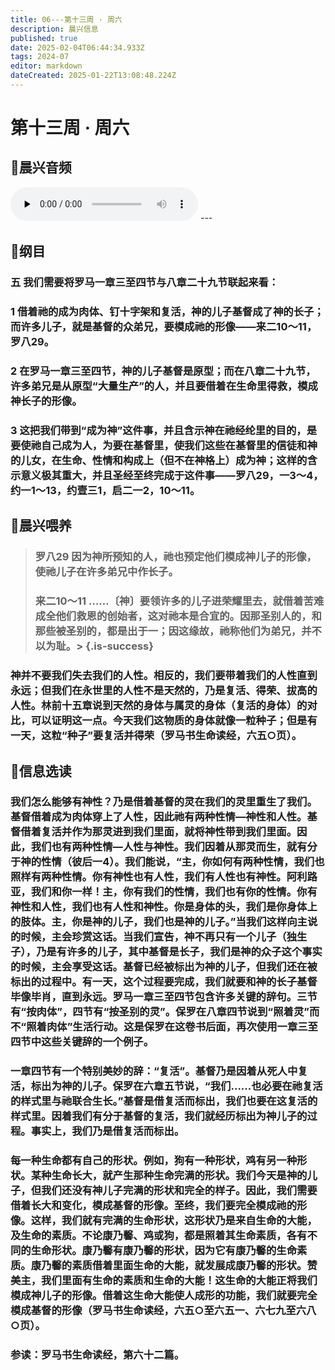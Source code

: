 ```yaml
---
title: 06---第十三周 · 周六
description: 晨兴信息
published: true
date: 2025-02-04T06:44:34.933Z
tags: 2024-07
editor: markdown
dateCreated: 2025-01-22T13:08:48.224Z
---
```


# 第十三周 · 周六

## 🎵晨兴音频
<audio id="audio" controls="" preload="none">
      <source id="mp3" src="/2024-07/week13/week13day6.mp3">
</audio>
---

## 📖纲目

### 五	我们需要将罗马一章三至四节与八章二十九节联起来看：

### 1	借着祂的成为肉体、钉十字架和复活，神的儿子基督成了神的长子；而许多儿子，就是基督的众弟兄，要模成祂的形像——来二10～11，罗八29。

### 2	在罗马一章三至四节，神的儿子基督是原型；而在八章二十九节，许多弟兄是从原型“大量生产”的人，并且要借着在生命里得救，模成神长子的形像。

### 3	这把我们带到“成为神”这件事，并且含示神在祂经纶里的目的，是要使祂自己成为人，为要在基督里，使我们这些在基督里的信徒和神的儿女，在生命、性情和构成上（但不在神格上）成为神；这样的含示意义极其重大，并且圣经至终完成于这件事——罗八29，一3～4，约一1～13，约壹三1，启二一2，10～11。

## 📖晨兴喂养

>### 罗八29    因为神所预知的人，祂也预定他们模成神儿子的形像，使祂儿子在许多弟兄中作长子。
>
>### 来二10～11    ……〔神〕要领许多的儿子进荣耀里去，就借着苦难成全他们救恩的创始者，这对祂本是合宜的。因那圣别人的，和那些被圣别的，都是出于一；因这缘故，祂称他们为弟兄，并不以为耻。> {.is-success}

### 神并不要我们失去我们的人性。相反的，我们要带着我们的人性直到永远；但我们在永世里的人性不是天然的，乃是复活、得荣、拔高的人性。林前十五章说到天然的身体与属灵的身体（复活的身体）的对比，可以证明这一点。今天我们这物质的身体就像一粒种子；但是有一天，这粒“种子”要复活并得荣（罗马书生命读经，六五○页）。

## 📖信息选读

### 我们怎么能够有神性？乃是借着基督的灵在我们的灵里重生了我们。基督借着成为肉体穿上了人性，因此祂有两种性情—神性和人性。基督借着复活并作为那灵进到我们里面，就将神性带到我们里面。因此，我们也有两种性情—人性与神性。我们因着从那灵而生，就有分于神的性情（彼后一4）。我们能说，“主，你如何有两种性情，我们也照样有两种性情。你有神性也有人性，我们有人性也有神性。阿利路亚，我们和你一样！主，你有我们的性情，我们也有你的性情。你有神性和人性，我们也有人性和神性。你是身体的头，我们是你身体上的肢体。主，你是神的儿子，我们也是神的儿子。”当我们这样向主说的时候，主会珍赏这话。当我们宣告，神不再只有一个儿子（独生子），乃是有许多的儿子，其中基督是长子，我们是神的众子这个事实的时候，主会享受这话。基督已经被标出为神的儿子，但我们还在被标出的过程中。有一天，这个过程要完成，我们就要和神的长子基督毕像毕肖，直到永远。罗马一章三至四节包含许多关键的辞句。三节有“按肉体”，四节有“按圣别的灵”。保罗在八章四节说到“照着灵”而不“照着肉体”生活行动。这是保罗在这卷书后面，再次使用一章三至四节中这些关键辞的一个例子。

### 一章四节有一个特别美妙的辞：“复活”。基督乃是因着从死人中复活，标出为神的儿子。保罗在六章五节说，“我们……也必要在祂复活的样式里与祂联合生长。”基督是借复活而标出，我们也要在这复活的样式里。因着我们有分于基督的复活，我们就经历标出为神儿子的过程。事实上，我们乃是借复活而标出。

### 每一种生命都有自己的形状。例如，狗有一种形状，鸡有另一种形状。某种生命长大，就产生那种生命完满的形状。我们今天是神的儿子，但我们还没有神儿子完满的形状和完全的样子。因此，我们需要借着长大和变化，模成基督的形像。至终，我们要完全模成祂的形像。这样，我们就有完满的生命形状，这形状乃是来自生命的大能，及生命的素质。不论康乃馨、鸡或狗，都是照着其生命素质，各有不同的生命形状。康乃馨有康乃馨的形状，因为它有康乃馨的生命素质。康乃馨的素质借着里面生命的大能，就发展成康乃馨的形状。赞美主，我们里面有生命的素质和生命的大能！这生命的大能正将我们模成神儿子的形像。借着这生命大能使人成形的功能，我们就要完全模成基督的形像（罗马书生命读经，六五○至六五一、六七九至六八○页）。

### 参读：罗马书生命读经，第六十二篇。
<!-- Google tag (gtag.js) -->
<script async src="https://www.googletagmanager.com/gtag/js?id=G-1P8709Z16T"></script>
<script>
  window.dataLayer = window.dataLayer || [];
  function gtag(){dataLayer.push(arguments);}
  gtag('js', new Date());

  gtag('config', 'G-1P8709Z16T');
</script>